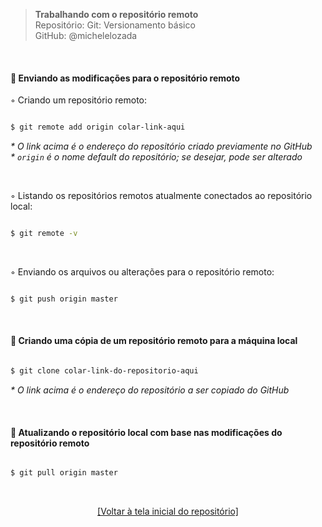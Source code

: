> **Trabalhando com o repositório remoto**  
> Repositório: Git: Versionamento básico  
> GitHub: @michelelozada
&nbsp;
     
&nbsp;  

#### :pushpin: Enviando as modificações para o repositório remoto  

◦ Criando um repositório remoto:
```sh

$ git remote add origin colar-link-aqui
```

*\* O link acima é o endereço do repositório criado previamente no GitHub*  
*\* `origin` é o nome default do repositório; se desejar, pode ser alterado*  

&nbsp; 

◦ Listando os repositórios remotos atualmente conectados ao repositório local:  
```sh

$ git remote -v
```

&nbsp;

◦ Enviando os arquivos ou alterações para o repositório remoto:  
```sh

$ git push origin master  
```

&nbsp;

#### :pushpin: Criando uma cópia de um repositório remoto para a máquina local
```sh

$ git clone colar-link-do-repositorio-aqui  
```
*\* O link acima é o endereço do repositório a ser copiado do GitHub*  

&nbsp;
  
#### :pushpin: Atualizando o repositório local com base nas modificações do repositório remoto
```sh

$ git pull origin master
```

&nbsp;  

<div align="center">
<a href="https://github.com/michelelozada/Git-Versionamento-Basico">[Voltar à tela inicial do repositório]</a>
</div>